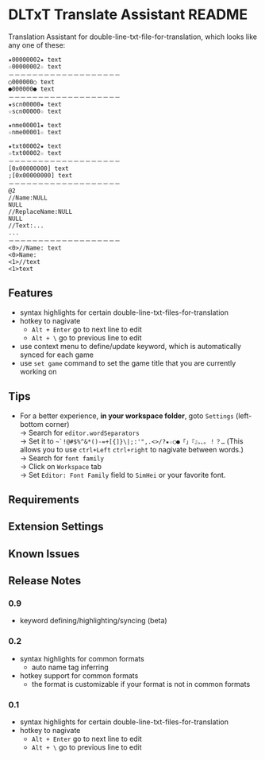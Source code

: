# DLTxT Translate Assistant README

Translation Assistant for double-line-txt-file-for-translation, which looks like any one of these:
```
★00000002★ text
☆00000002☆ text
－－－－－－－－－－－－－－－－－－－
○000000○ text
●000000● text
－－－－－－－－－－－－－－－－－－－
★scn00000★ text
☆scn00000☆ text

★nme00001★ text
☆nme00001☆ text

★txt00002★ text
☆txt00002☆ text
－－－－－－－－－－－－－－－－－－－
[0x00000000] text
;[0x00000000] text
－－－－－－－－－－－－－－－－－－－
@2
//Name:NULL
NULL
//ReplaceName:NULL
NULL
//Text:...
...
－－－－－－－－－－－－－－－－－－－
<0>//Name: text
<0>Name:
<1>//text
<1>text
```

## Features

- syntax highlights for certain double-line-txt-files-for-translation
- hotkey to nagivate 
  - `Alt + Enter` go to next line to edit
  - `Alt + \` go to previous line to edit
- use context menu to define/update keyword, which is automatically synced for each game
- use `set game` command to set the game title that you are currently working on

## Tips

- For a better experience, **in your workspace folder**,
  goto `Settings` (left-bottom corner) <br>
  -> Search for `editor.wordSeparators` <br>
  -> Set it to ``~`!@#$%^&*()-=+[{]}\|;:'",.<>/?★☆○●「」『』，、。！？…`` (This allows you to use `ctrl+Left` `ctrl+right` to nagivate between words.) <br>
  -> Search for `font family` <br>
  -> Click on `Workspace` tab <br>
  -> Set `Editor: Font Family` field to  `SimHei` or your favorite font. <br>


## Requirements

## Extension Settings

## Known Issues

## Release Notes

### 0.9
- keyword defining/highlighting/syncing (beta)

### 0.2
- syntax highlights for common formats
  - auto name tag inferring
- hotkey support for common formats
  - the format is customizable if your format is not in common formats


### 0.1
- syntax highlights for certain double-line-txt-files-for-translation
- hotkey to nagivate 
  - `Alt + Enter` go to next line to edit
  - `Alt + \` go to previous line to edit
